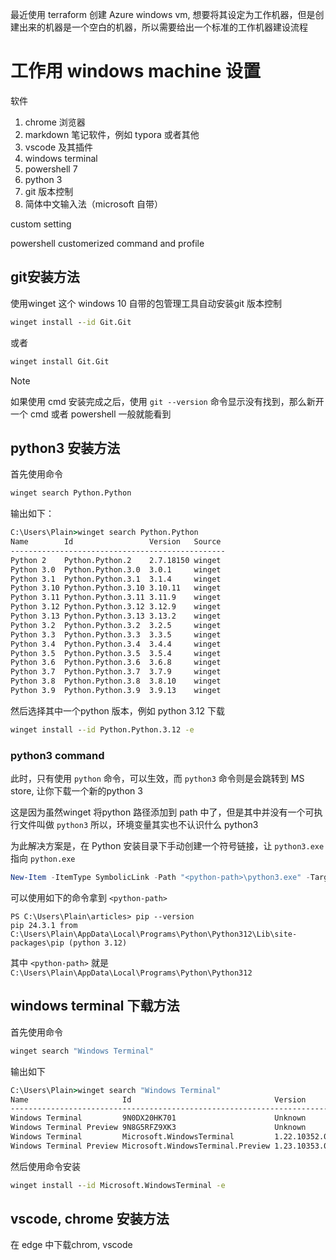 

最近使用 terraform 创建 Azure windows vm, 想要将其设定为工作机器，但是创建出来的机器是一个空白的机器，所以需要给出一个标准的工作机器建设流程

# 工作用 windows machine 设置

软件

1. chrome 浏览器
2. markdown 笔记软件，例如 typora 或者其他
3. vscode 及其插件
4. windows terminal
5. powershell 7
6. python 3
7. git 版本控制
8. 简体中文输入法（microsoft 自带）

custom setting

powershell customerized command and profile

## git安装方法

使用winget 这个 windows 10  自带的包管理工具自动安装git 版本控制

```cmd
winget install --id Git.Git
```

或者

```cmd
winget install Git.Git
```

> [!note]
>
> 如果使用 cmd 安装完成之后，使用 `git --version` 命令显示没有找到，那么新开一个 cmd 或者 powershell 一般就能看到

## python3 安装方法

首先使用命令

```cmd
winget search Python.Python
```

输出如下：

```cmd
C:\Users\Plain>winget search Python.Python
Name        Id                 Version   Source
------------------------------------------------
Python 2    Python.Python.2    2.7.18150 winget
Python 3.0  Python.Python.3.0  3.0.1     winget
Python 3.1  Python.Python.3.1  3.1.4     winget
Python 3.10 Python.Python.3.10 3.10.11   winget
Python 3.11 Python.Python.3.11 3.11.9    winget
Python 3.12 Python.Python.3.12 3.12.9    winget
Python 3.13 Python.Python.3.13 3.13.2    winget
Python 3.2  Python.Python.3.2  3.2.5     winget
Python 3.3  Python.Python.3.3  3.3.5     winget
Python 3.4  Python.Python.3.4  3.4.4     winget
Python 3.5  Python.Python.3.5  3.5.4     winget
Python 3.6  Python.Python.3.6  3.6.8     winget
Python 3.7  Python.Python.3.7  3.7.9     winget
Python 3.8  Python.Python.3.8  3.8.10    winget
Python 3.9  Python.Python.3.9  3.9.13    winget
```

然后选择其中一个python 版本，例如 python 3.12 下载

```cmd
winget install --id Python.Python.3.12 -e
```

### python3 command

此时，只有使用 `python` 命令，可以生效，而 `python3` 命令则是会跳转到 MS store, 让你下载一个新的python 3

这是因为虽然winget 将python 路径添加到 path 中了，但是其中并没有一个可执行文件叫做 `python3` 所以，环境变量其实也不认识什么 python3

为此解决方案是，在 Python 安装目录下手动创建一个符号链接，让 `python3.exe` 指向 `python.exe`

```powershell
New-Item -ItemType SymbolicLink -Path "<python-path>\python3.exe" -Target "<python-path>\python.exe"
```

可以使用如下的命令拿到 `<python-path>`

```shell
PS C:\Users\Plain\articles> pip --version
pip 24.3.1 from C:\Users\Plain\AppData\Local\Programs\Python\Python312\Lib\site-packages\pip (python 3.12)
```

其中 `<python-path>` 就是 `C:\Users\Plain\AppData\Local\Programs\Python\Python312`

## windows terminal 下载方法

首先使用命令

```cmd
winget search "Windows Terminal"
```

输出如下

```cmd
C:\Users\Plain>winget search "Windows Terminal"
Name                     Id                                Version      Source
--------------------------------------------------------------------------------
Windows Terminal         9N0DX20HK701                      Unknown      msstore
Windows Terminal Preview 9N8G5RFZ9XK3                      Unknown      msstore
Windows Terminal         Microsoft.WindowsTerminal         1.22.10352.0 winget
Windows Terminal Preview Microsoft.WindowsTerminal.Preview 1.23.10353.0 winget
```

然后使用命令安装

```cmd
winget install --id Microsoft.WindowsTerminal -e
```



## vscode, chrome 安装方法

在 edge 中下载chrom, vscode